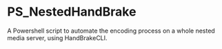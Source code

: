 # PS_NestedHandBrake
A Powershell script to automate the encoding process on a whole nested media server, using HandBrakeCLI.
